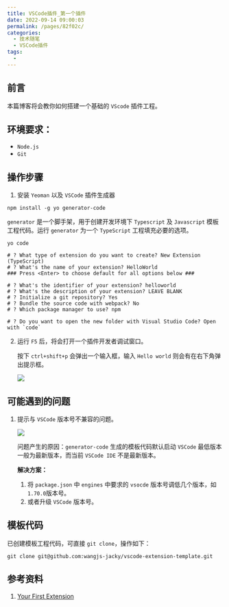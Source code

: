 ```yaml
---
title: VSCode插件_第一个插件
date: 2022-09-14 09:00:03
permalink: /pages/82f02c/
categories:
  - 技术随笔
  - VSCode插件
tags:
  - 
---
```

## 前言

本篇博客将会教你如何搭建一个基础的 `VScode` 插件工程。

## 环境要求：

- `Node.js`
- `Git` 



## 操作步骤

1.  安装 `Yeoman` 以及 `VSCode` 插件生成器

   ```shell
   npm install -g yo generator-code
   ```

   `generator`  是一个脚手架，用于创建开发环境下 `Typescript` 及 `Javascript` 模板工程代码。运行 `generator` 为一个 `TypeScript` 工程填充必要的选项。

   ```shell
   yo code
   
   # ? What type of extension do you want to create? New Extension (TypeScript)
   # ? What's the name of your extension? HelloWorld
   ### Press <Enter> to choose default for all options below ###
   
   # ? What's the identifier of your extension? helloworld
   # ? What's the description of your extension? LEAVE BLANK
   # ? Initialize a git repository? Yes
   # ? Bundle the source code with webpack? No
   # ? Which package manager to use? npm
   
   # ? Do you want to open the new folder with Visual Studio Code? Open with `code`
   ```

2. 运行 `F5` 后，将会打开一个插件开发者调试窗口。

   按下 `ctrl+shift+p` 会弹出一个输入框，输入 `Hello world` 则会有在右下角弹出提示框。

   ![](https://wjs-tik.oss-cn-shanghai.aliyuncs.com/image-20220914091911788.png)



## 可能遇到的问题

1. 提示与 `VSCode` 版本号不兼容的问题。

   ![](https://wjs-tik.oss-cn-shanghai.aliyuncs.com/image-20220914092116756.png)

   问题产生的原因：`generator-code` 生成的模板代码默认启动 `VSCode` 最低版本一般为最新版本，而当前 `VSCode IDE` 不是最新版本。

   **解决方案：**

   1. 将 `package.json` 中 `engines` 中要求的 `vsocde` 版本号调低几个版本，如`1.70.0`版本号。 
   2. 或者升级 `VSCode` 版本号。

## 

## 模板代码

已创建模板工程代码，可直接 `git clone`，操作如下：

```shell
git clone git@github.com:wangjs-jacky/vscode-extension-template.git
```



## 参考资料

1. [Your First Extension](https://code.visualstudio.com/api/get-started/your-first-extension)